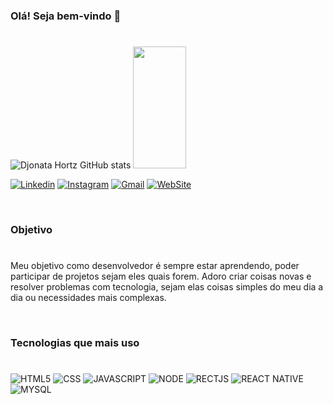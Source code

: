 ### Olá! Seja bem-vindo 👋
#


![Djonata Hortz GitHub stats](https://github-readme-stats.vercel.app/api?username=rootdnh&show_icons=true&theme=radical&title_color=8A2BE2&text_color=8A2BE2&bg_color=0d1117&hide_border=true)
<img width="41%" height="195px" src="https://github-readme-stats.vercel.app/api/top-langs/?username=rootdnh&layout=compact&hide_border=true&title_color=8A2BE2&text_color=8A2BE2&bg_color=0d1117" />
<br>

[![Linkedin](https://img.shields.io/badge/LinkedIn-0077B5?style=for-the-badge&logo=linkedin&logoColor=white)](https://www.linkedin.com/in/djonata-nossol-hortz-1b7168151/)
[![Instagram](https://img.shields.io/badge/Instagram-E4405F?style=for-the-badge&logo=instagram&logoColor=white)](https://www.instagram.com/djow_nh/)
[![Gmail](https://img.shields.io/badge/Gmail-D14836?style=for-the-badge&logo=gmail&logoColor=white)](mailto:rootdnh@gmail.com)
[![WebSite](https://img.shields.io/badge/website-000000?style=for-the-badge&logo=About.me&logoColor=white)](https://rootdnh.github.io/)

<br>

### Objetivo  
#

 Meu objetivo como desenvolvedor é sempre estar aprendendo, poder participar de projetos sejam eles quais forem. Adoro criar coisas novas e resolver problemas com tecnologia, sejam elas coisas simples do meu dia a dia ou necessidades mais complexas.


<br>



### Tecnologias que mais uso 
# 

<div style="display: inline-block">
    <img alt="HTML5" src="https://img.shields.io/badge/HTML5-E34F26?style=for-the-badge&logo=html5&logoColor=white">
    <img alt="CSS" src="https://img.shields.io/badge/CSS3-1572B6?style=for-the-badge&logo=css3&logoColor=white">
    <img alt="JAVASCRIPT" src="https://img.shields.io/badge/JavaScript-323330?style=for-the-badge&logo=javascript&logoColor=F7DF1E">
    <img alt="NODE" src="https://img.shields.io/badge/Node.js-43853D?style=for-the-badge&logo=node.js&logoColor=white">
    <img alt="RECTJS" src="https://img.shields.io/badge/React-20232A?style=for-the-badge&logo=react&logoColor=61DAFB">
    <img alt="REACT NATIVE" src="https://img.shields.io/badge/React_Native-20232A?style=for-the-badge&logo=react&logoColor=61DAFB">
    <img alt="MYSQL" src="https://img.shields.io/badge/MySQL-00000F?style=for-the-badge&logo=mysql&logoColor=white">


   

</div>


<br>





